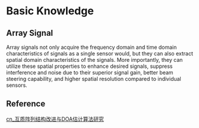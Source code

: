 # Basic Knowledge
## Array Signal
Array signals not only acquire the frequency domain and time domain characteristics of signals as a single sensor would, but they can also extract spatial domain characteristics of the signals. More importantly, they can utilize these spatial properties to enhance desired signals, suppress interference and noise due to their superior signal gain, better beam steering capability, and higher spatial resolution compared to individual sensors.

## Reference
[cn_互质阵列结构改进与DOA估计算法研究](https://kns.cnki.net/kcms2/article/abstract?v=M7N75Hb03FVQLxyPrrKfj28wZv-X9UQ_r2787TMpHH6GQeovJ9-M_VJH4aumJA_OXDvQ88JYGix41GAkRlVU6dHAqPpRyNLWADRDgU1pyMzEr3ubTeJgg87sGKvlM1phULxl9tfD_paqD_tc4R6U6Q==&uniplatform=NZKPT&language=CHS)